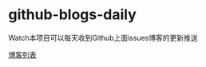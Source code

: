 # github-blogs-daily
Watch本项目可以每天收到Github上面issues博客的更新推送

[博客列表](https://github.com/yutingzhao1991/github-blogs-collector)
